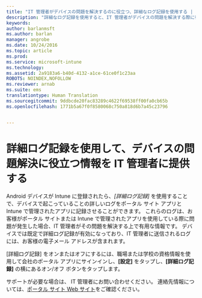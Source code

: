 ```yaml
---
title: "IT 管理者がデバイスの問題を解決するのに役立つ、詳細なログ記録を使用する | Microsoft Intune"
description: "詳細なログ記録を使用すると、IT 管理者がデバイスの問題を解決する際に役立ちます。"
keywords: 
author: barlanmsft
ms.author: barlan
manager: angrobe
ms.date: 10/24/2016
ms.topic: article
ms.prod: 
ms.service: microsoft-intune
ms.technology: 
ms.assetid: 2a9183a6-b40d-4132-a1ce-61ce0f1c23aa
ROBOTS: NOINDEX,NOFOLLOW
ms.reviewer: arnab
ms.suite: ems
translationtype: Human Translation
ms.sourcegitcommit: 9ddbcde20fac83289c4622f69538ff00fa0cb65b
ms.openlocfilehash: 1771b5a67f0f8580068c750a818d6b7a45c23796


---
```



# <a name="use-verbose-logging-to-help-your-it-admin-fix-device-issues"></a>詳細ログ記録を使用して、デバイスの問題解決に役立つ情報を IT 管理者に提供する

Android デバイスが Intune に登録されたら、*[詳細ログ記録]* を使用することで、デバイスで起こっていることの詳しいログをポータル サイト アプリと Intune で管理されたアプリに記録させることができます。 これらのログは、お客様がポータル サイトまたは Intune で管理されたアプリを使用している際に問題が発生した場合、IT 管理者がその問題を解決する上で有用な情報です。 デバイスでは既定で詳細ログ記録が有効になっており、IT 管理者に送信されるログには、お客様の電子メール アドレスが含まれます。

[詳細ログ記録] をオンまたはオフにするには、職場または学校の資格情報を使用して会社のポータル アプリにサインインし、**[設定]** をタップし、**[詳細ログ記録]** の横にあるオン/オフ ボタンをタップします。

サポートが必要な場合は、 IT 管理者にお問い合わせください。 連絡先情報については、[ポータル サイト Web サイト](http://portal.manage.microsoft.com)をご確認ください。



<!--HONumber=Nov16_HO1-->



